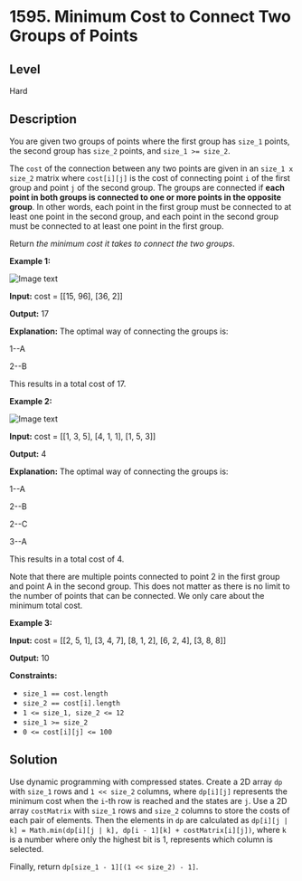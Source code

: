 # 1595. Minimum Cost to Connect Two Groups of Points
## Level
Hard

## Description
You are given two groups of points where the first group has `size_1` points, the second group has `size_2` points, and `size_1 >= size_2`.

The `cost` of the connection between any two points are given in an `size_1 x size_2` matrix where `cost[i][j]` is the cost of connecting point `i` of the first group and point `j` of the second group. The groups are connected if **each point in both groups is connected to one or more points in the opposite group**. In other words, each point in the first group must be connected to at least one point in the second group, and each point in the second group must be connected to at least one point in the first group.

Return *the minimum cost it takes to connect the two groups*.

**Example 1:**

![Image text](https://assets.leetcode.com/uploads/2020/09/03/ex1.jpg)

**Input:** cost = [[15, 96], [36, 2]]

**Output:** 17

**Explanation:** The optimal way of connecting the groups is:

1--A

2--B

This results in a total cost of 17.

**Example 2:**

![Image text](https://assets.leetcode.com/uploads/2020/09/03/ex2.jpg)

**Input:** cost = [[1, 3, 5], [4, 1, 1], [1, 5, 3]]

**Output:** 4

**Explanation:** The optimal way of connecting the groups is:

1--A

2--B

2--C

3--A

This results in a total cost of 4.

Note that there are multiple points connected to point 2 in the first group and point A in the second group. This does not matter as there is no limit to the number of points that can be connected. We only care about the minimum total cost.

**Example 3:**

**Input:** cost = [[2, 5, 1], [3, 4, 7], [8, 1, 2], [6, 2, 4], [3, 8, 8]]

**Output:** 10

**Constraints:**

* `size_1 == cost.length`
* `size_2 == cost[i].length`
* `1 <= size_1, size_2 <= 12`
* `size_1 >= size_2`
* `0 <= cost[i][j] <= 100`

## Solution
Use dynamic programming with compressed states. Create a 2D array `dp` with `size_1` rows and `1 << size_2` columns, where `dp[i][j]` represents the minimum cost when the `i`-th row is reached and the states are `j`. Use a 2D array `costMatrix` with `size_1` rows and `size_2` columns to store the costs of each pair of elements. Then the elements in `dp` are calculated as `dp[i][j | k] = Math.min(dp[i][j | k], dp[i - 1][k] + costMatrix[i][j])`, where `k` is a number where only the highest bit is 1, represents which column is selected.

Finally, return `dp[size_1 - 1][(1 << size_2) - 1]`.
